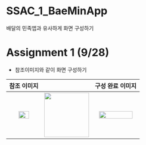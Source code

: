 # SSAC_1_BaeMinApp
배달의 민족앱과 유사하게 화면 구성하기

# Assignment 1 (9/28)
- 참조이미지와 같이 화면 구성하기

|참조 이미지||구성 완료 이미지|
|:---:|:---:|:---:|
  |<img width="60%" src="https://user-images.githubusercontent.com/59866819/139671519-a1b5c958-01c4-4599-a67f-7cb41ac10d5f.png" />|<img width="120" src="https://user-images.githubusercontent.com/59866819/135194858-4405d3a0-0de3-4ca6-a594-3b08e0ae951b.png" />|<img width="90%" src="https://user-images.githubusercontent.com/59866819/139671459-390c4e99-6845-4a05-bd9a-41f53d873990.png" />|
